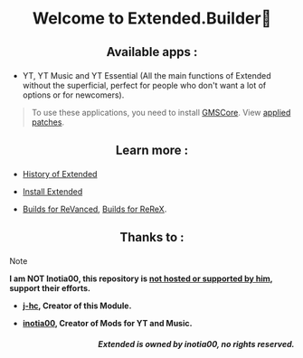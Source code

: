 # <p align="center"> Welcome to Extended.Builder🔧

## <p align="center"> Available apps :
- YT, YT Music and YT Essential (All the main functions of Extended without the superficial, perfect for people who don't want a lot of options or for newcomers).
> To use these applications, you need to install [GMSCore](https://github.com/ReVanced/GmsCore/releases/latest). View [applied patches](https://github.com/kevinr99089/Extended.Builder/blob/main/config.toml).

## <p align="center"> Learn more :
- [History of Extended](https://github.com/kevinr99089/Extended.Builder/blob/main/history.md)

- [Install Extended](https://github.com/kevinr99089/Extended.Builder/blob/main/install.md)

- [Builds for ReVanced](https://github.com/Kevinr99089/ReVanced.Builder), [Builds for ReReX](https://github.com/Kevinr99089/Anddea.Builder).

## <p align="center"> Thanks to :
>[!NOTE]
> **I am NOT Inotia00, this repository is [not hosted or supported by him](https://github.com/kevinr99089/Extended.Builder/blob/main/history.md#-warning-), support their efforts.**
- **[j-hc](https://github.com/j-hc), Creator of this Module.**

- **[inotia00](https://github.com/inotia00), Creator of Mods for YT and Music.**

##### <p align="right"> **Extended is owned by inotia00, no rights reserved.**
